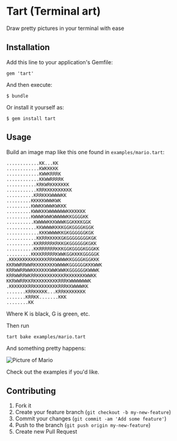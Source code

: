 # Tart (Terminal art)

Draw pretty pictures in your terminal with ease

## Installation

Add this line to your application's Gemfile:

    gem 'tart'

And then execute:

    $ bundle

Or install it yourself as:

    $ gem install tart

## Usage

Build an image map like this one found in `examples/mario.tart`:

```
............KK...KK
............KWKKKKK
............KWWKRRRK
............KKWWRRRRK
...........KRKWRKKKKKKK
...........KRRKKKKKKKKKK
..........KRRKKKWWWWKK
.........KKKKKWWWKWK
.........KWWKKWWWKWKKK
.........KWWKKKWWWWWWWKKKKKKK
.........KWWWKWWKWWWWWKKGGGGKK
..........KWWWWKKKWWWKGGKKKKGGK
...........KKWWWWKKKKGGKGGGGKGGK
............KKKWWWWKKGKGGGGGGKGK
...........KKRRKKKKKGKGGGGGGGGKGK
..........KKRRRRRKRKKGKGGGGGGKGKK
..........KKRRRRRRKKKGGKGGGGKGGGKK
.........KKKKRRRRRKWWKGGKKKKGGGGGK
.KKKKKKKKKKKKKKRRKWWWWKKGGGGKGGKKK
KKRWWRRWWRKKKKKKKKWWWWKGGGGGGKKKWWK
KRRWWRRWWKKKKKKKWWKWWKKGGGGGGKWWWK
KRRWWRRWKRRKKKKKKKKKKRKKKKKKKWWKK
KKRWWRRKKRKKKKKKKKKRRRKWWWWWWWK
.KKKKKKKRRKKKKKKKKKRRRKKWWWWKK
.......KRRKKKKK...KRRKKKKKKKK
.......KRRKK.......KKK
........KK
```

Where K is black, G is green, etc.

Then run

```
tart bake examples/mario.tart
```

And something pretty happens:

![Picture of Mario](http://f.cl.ly/items/0T2g2Y3z2k2L0R1m1X3S/Screen%20Shot%202012-11-30%20at%206.02.19%20PM.png)

Check out the examples if you'd like.

## Contributing

1. Fork it
2. Create your feature branch (`git checkout -b my-new-feature`)
3. Commit your changes (`git commit -am 'Add some feature'`)
4. Push to the branch (`git push origin my-new-feature`)
5. Create new Pull Request
